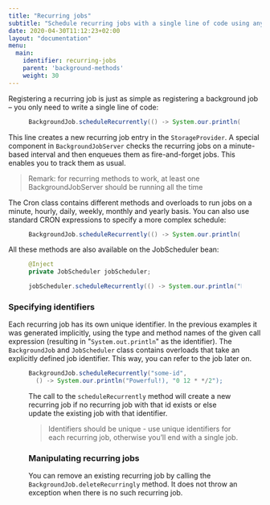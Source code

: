 ```yaml
---
title: "Recurring jobs"
subtitle: "Schedule recurring jobs with a single line of code using any CRON expression."
date: 2020-04-30T11:12:23+02:00
layout: "documentation"
menu: 
  main: 
    identifier: recurring-jobs
    parent: 'background-methods'
    weight: 30
---
```

Registering a recurring job is just as simple as registering a background job – you only need to write a single line of code:

<figure>

```java
BackgroundJob.scheduleRecurrently(() -> System.our.println("Easy!"), Cron.daily());
```
</figure>

This line creates a new recurring job entry in the `StorageProvider`. A special component in `BackgroundJobServer` checks the recurring jobs on a minute-based interval and then enqueues them as fire-and-forget jobs. This enables you to track them as usual.

> Remark: for recurring methods to work, at least one BackgroundJobServer should be running all the time

The Cron class contains different methods and overloads to run jobs on a minute, hourly, daily, weekly, monthly and yearly basis. You can also use standard CRON expressions to specify a more complex schedule:

<figure>

```java
BackgroundJob.scheduleRecurrently(() -> System.our.println("Powerful!), "0 12 * */2");
```
</figure>


All these methods are also available on the JobScheduler bean:

<figure>

```java
@Inject
private JobScheduler jobScheduler;

jobScheduler.scheduleRecurrently(() -> System.our.println("Easy!), Cron.daily());
```
</figure>

### Specifying identifiers
Each recurring job has its own unique identifier. In the previous examples it was generated implicitly, using the type and method names of the given call expression (resulting in "`System.out.println`" as the identifier). The `BackgroundJob` and `JobScheduler` class contains overloads that take an explicitly defined job identifier. This way, you can refer to the job later on.

<figure>

```java
BackgroundJob.scheduleRecurrently("some-id", 
  () -> System.our.println("Powerful!), "0 12 * */2");
```

The call to the `scheduleRecurrently` method will create a new recurring job if no recurring job with that id exists or else update the existing job with that identifier.

> Identifiers should be unique - use unique identifiers for each recurring job, otherwise you’ll end with a single job.

### Manipulating recurring jobs
You can remove an existing recurring job by calling the `BackgroundJob.deleteRecurringly` method. It does not throw an exception when there is no such recurring job.